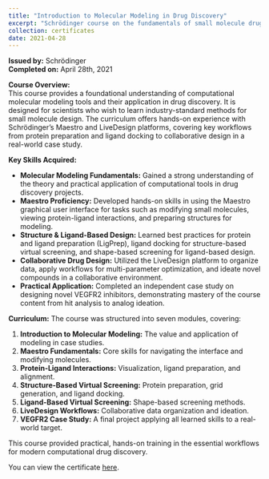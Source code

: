 ```yaml
---
title: "Introduction to Molecular Modeling in Drug Discovery"
excerpt: "Schrödinger course on the fundamentals of small molecule drug discovery with Maestro and LiveDesign, covering protein preparation, ligand docking, and collaborative design.<br/><a href='/files/2021-schrodinger-introduction-to-molecular-modeling-in-drug-discovery.pdf' target='_blank'><img src='/images/2021-schrodinger-introduction-to-molecular-modeling-in-drug-discovery.png' width='300' alt='Introduction to Molecular Modeling in Drug Discovery Certificate'></a>"
collection: certificates
date: 2021-04-28
---
```


**Issued by:** Schrödinger  
**Completed on:** April 28th, 2021

**Course Overview:**  
This course provides a foundational understanding of computational molecular modeling tools and their application in drug discovery. It is designed for scientists who wish to learn industry-standard methods for small molecule design. The curriculum offers hands-on experience with Schrödinger’s Maestro and LiveDesign platforms, covering key workflows from protein preparation and ligand docking to collaborative design in a real-world case study.

**Key Skills Acquired:**
*   **Molecular Modeling Fundamentals:** Gained a strong understanding of the theory and practical application of computational tools in drug discovery projects.
*   **Maestro Proficiency:** Developed hands-on skills in using the Maestro graphical user interface for tasks such as modifying small molecules, viewing protein-ligand interactions, and preparing structures for modeling.
*   **Structure & Ligand-Based Design:** Learned best practices for protein and ligand preparation (LigPrep), ligand docking for structure-based virtual screening, and shape-based screening for ligand-based design.
*   **Collaborative Drug Design:** Utilized the LiveDesign platform to organize data, apply workflows for multi-parameter optimization, and ideate novel compounds in a collaborative environment.
*   **Practical Application:** Completed an independent case study on designing novel VEGFR2 inhibitors, demonstrating mastery of the course content from hit analysis to analog ideation.

**Curriculum:**
The course was structured into seven modules, covering:
1.  **Introduction to Molecular Modeling:** The value and application of modeling in case studies.
2.  **Maestro Fundamentals:** Core skills for navigating the interface and modifying molecules.
3.  **Protein-Ligand Interactions:** Visualization, ligand preparation, and alignment.
4.  **Structure-Based Virtual Screening:** Protein preparation, grid generation, and ligand docking.
5.  **Ligand-Based Virtual Screening:** Shape-based screening methods.
6.  **LiveDesign Workflows:** Collaborative data organization and ideation.
7.  **VEGFR2 Case Study:** A final project applying all learned skills to a real-world target.

This course provided practical, hands-on training in the essential workflows for modern computational drug discovery.

You can view the certificate <a href='/files/2021-schrodinger-introduction-to-molecular-modeling-in-drug-discovery.pdf' target='_blank'>here</a>.
